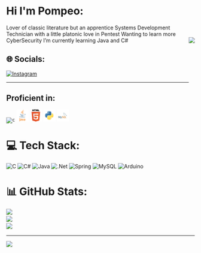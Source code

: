 # Hi I'm Pompeo:

Lover of classic literature but an apprentice Systems Development Technician with a little platonic love in Pentest
Wanting to learn more CyberSecurity
I’m currently learning Java and C# 
<img align="right" height="150" src="https://i.gifer.com/VYxE.gif"  />
###

## 🌐 Socials:
[![Instagram](https://img.shields.io/badge/Instagram-%23E4405F.svg?logo=Instagram&logoColor=white)](https://instagram.com/https://www.instagram.com/rypompeo/) 


---
## Proficient in:
<code><img height="32" src="https://cdn.iconscout.com/icon/free/png-512/c-programming-569564.png" alt="c"/></code>
<code><img height="32" src="https://raw.githubusercontent.com/github/explore/80688e429a7d4ef2fca1e82350fe8e3517d3494d/topics/java/java.png" alt="Java"/></code>
<code><img height="32" src="https://raw.githubusercontent.com/github/explore/80688e429a7d4ef2fca1e82350fe8e3517d3494d/topics/html/html.png" alt="HTML"/></code>
<code><img height="32" src="https://raw.githubusercontent.com/github/explore/80688e429a7d4ef2fca1e82350fe8e3517d3494d/topics/python/python.png" alt="Python"/></code>
<code><img height="32" src="https://raw.githubusercontent.com/github/explore/80688e429a7d4ef2fca1e82350fe8e3517d3494d/topics/mysql/mysql.png" alt="MySQL"/></code>
# 💻 Tech Stack:
![C](https://img.shields.io/badge/c-%2300599C.svg?style=for-the-badge&logo=c&logoColor=white) ![C#](https://img.shields.io/badge/c%23-%23239120.svg?style=for-the-badge&logo=csharp&logoColor=white) ![Java](https://img.shields.io/badge/java-%23ED8B00.svg?style=for-the-badge&logo=openjdk&logoColor=white) ![.Net](https://img.shields.io/badge/.NET-5C2D91?style=for-the-badge&logo=.net&logoColor=white) ![Spring](https://img.shields.io/badge/spring-%236DB33F.svg?style=for-the-badge&logo=spring&logoColor=white) ![MySQL](https://img.shields.io/badge/mysql-4479A1.svg?style=for-the-badge&logo=mysql&logoColor=white) ![Arduino](https://img.shields.io/badge/-Arduino-00979D?style=for-the-badge&logo=Arduino&logoColor=white)
# 📊 GitHub Stats:
![](https://github-readme-stats.vercel.app/api?username=ryanpompeo&theme=dark&hide_border=true&include_all_commits=true&count_private=false)<br/>
![](https://github-readme-streak-stats.herokuapp.com/?user=ryanpompeo&theme=dark&hide_border=true)<br/>
![](https://github-readme-stats.vercel.app/api/top-langs/?username=ryanpompeo&theme=dark&hide_border=true&include_all_commits=true&count_private=false&layout=compact)

---
[![](https://visitcount.itsvg.in/api?id=ryanpompeo&icon=2&color=0)](https://visitcount.itsvg.in)

<!-- Proudly created with GPRM ( https://gprm.itsvg.in ) -->

